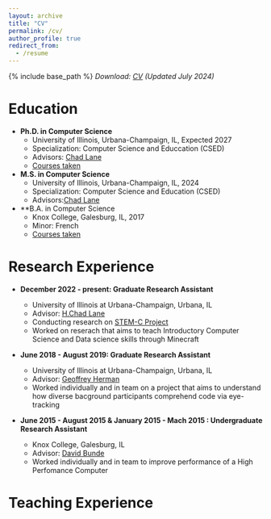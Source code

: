 ```yaml
---
layout: archive
title: "CV"
permalink: /cv/
author_profile: true
redirect_from:
  - /resume
---
```


{% include base_path %}
_Download: [CV](/files/CV-Sofia-2024-PDF-1.pdf) (Updated July 2024)_

Education
======
* **Ph.D. in Computer Science**	
  * University of Illinois, Urbana-Champaign, IL, Expected 2027
  * Specialization: Computer Science and Educcation (CSED)
  * Advisors: [Chad Lane](https://education.illinois.edu/profile/h-chad-lane)
  * [Courses taken](https://sofiaem2.github.io/courses-taken/)
* **M.S. in Computer Science**
  * University of Illinois, Urbana-Champaign, IL, 2024
  * Specialization: Computer Science and Education (CSED)
  * Advisors:[Chad Lane](https://education.illinois.edu/profile/h-chad-lane)
* **B.A. in Computer Science
  * Knox College, Galesburg, IL, 2017
  * Minor: French
  * [Courses taken](https://sofiaem2.github.io/courses-taken/)

Research Experience
======
* **December 2022 - present: Graduate Research Assistant**
  * University of Illinois at Urbana-Champaign, Urbana, IL
  * Advisor: [H.Chad Lane](https://education.illinois.edu/profile/h-chad-lane)
  * Conducting research on [STEM-C Project](https://publish.illinois.edu/stemc-minecraft/) 
  * Worked on reserach that aims to teach Introductory Computer Science and Data science skills through Minecraft

* **June 2018 - August 2019: Graduate Research Assistant**
  * University of Illinois at Urbana-Champaign, Urbana, IL
  * Advisor: [Geoffrey Herman](https://cs.illinois.edu/about/people/faculty/glherman)
  * Worked individually and in team on a project that aims to understand how diverse bacground participants comprehend code via eye-tracking

* **June 2015 - August 2015 & January 2015 - Mach 2015 : Undergraduate Research Assistant**
  * Knox College, Galesburg, IL
  * Advisor: [David Bunde](https://www.knox.edu/academics/faculty/bunde-david)
  * Worked individually and in team to improve performance of a High Perfomance Computer
	
Teaching Experience
======
